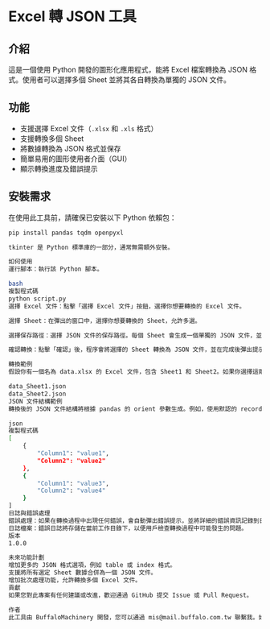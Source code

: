 # Excel 轉 JSON 工具

## 介紹
這是一個使用 Python 開發的圖形化應用程式，能將 Excel 檔案轉換為 JSON 格式。使用者可以選擇多個 Sheet 並將其各自轉換為單獨的 JSON 文件。

## 功能
- 支援選擇 Excel 文件（`.xlsx` 和 `.xls` 格式）
- 支援轉換多個 Sheet
- 將數據轉換為 JSON 格式並保存
- 簡單易用的圖形使用者介面（GUI）
- 顯示轉換進度及錯誤提示

## 安裝需求
在使用此工具前，請確保已安裝以下 Python 依賴包：

```bash
pip install pandas tqdm openpyxl

tkinter 是 Python 標準庫的一部分，通常無需額外安裝。

如何使用
運行腳本：執行該 Python 腳本。

bash
複製程式碼
python script.py
選擇 Excel 文件：點擊「選擇 Excel 文件」按鈕，選擇你想要轉換的 Excel 文件。

選擇 Sheet：在彈出的窗口中，選擇你想要轉換的 Sheet，允許多選。

選擇保存路徑：選擇 JSON 文件的保存路徑。每個 Sheet 會生成一個單獨的 JSON 文件，並以 Sheet 名稱作為文件名稱的一部分。

確認轉換：點擊「確認」後，程序會將選擇的 Sheet 轉換為 JSON 文件，並在完成後彈出提示。

轉換範例
假設你有一個名為 data.xlsx 的 Excel 文件，包含 Sheet1 和 Sheet2。如果你選擇這兩個 Sheet 進行轉換，程式會在指定路徑生成以下 JSON 文件：

data_Sheet1.json
data_Sheet2.json
JSON 文件結構範例
轉換後的 JSON 文件結構將根據 pandas 的 orient 參數生成。例如，使用默認的 records 格式時，JSON 文件將如下所示：

json
複製程式碼
[
    {
        "Column1": "value1",
        "Column2": "value2"
    },
    {
        "Column1": "value3",
        "Column2": "value4"
    }
]
日誌與錯誤處理
錯誤處理：如果在轉換過程中出現任何錯誤，會自動彈出錯誤提示，並將詳細的錯誤資訊記錄到日誌中。
日誌檔案：錯誤日誌將存儲在當前工作目錄下，以便用戶檢查轉換過程中可能發生的問題。
版本
1.0.0

未來功能計劃
增加更多的 JSON 格式選項，例如 table 或 index 格式。
支援將所有選定 Sheet 數據合併為一個 JSON 文件。
增加批次處理功能，允許轉換多個 Excel 文件。
貢獻
如果您對此專案有任何建議或改進，歡迎通過 GitHub 提交 Issue 或 Pull Request。

作者
此工具由 BuffaloMachinery 開發，您可以通過 mis@mail.buffalo.com.tw 聯繫我。如有任何問題或改進建議，請隨時聯繫。
